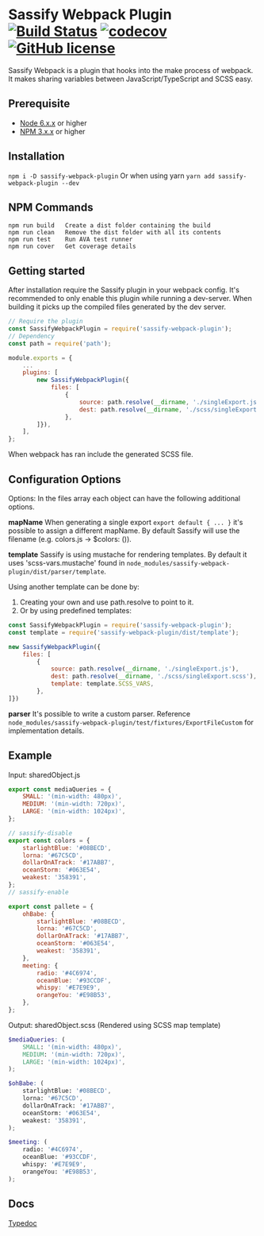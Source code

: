 # Sassify Webpack Plugin [![Build Status](https://img.shields.io/travis/jesse-mm/sassify-webpack-plugin.svg?style=flat-square)](https://travis-ci.org/jesse-mm/sassify-webpack-plugin) [![codecov](https://img.shields.io/codecov/c/github/jesse-mm/sassify-webpack-plugin/master.svg?style=flat-square)](https://codecov.io/gh/jesse-mm/sassify-webpack-plugin) [![GitHub license](https://img.shields.io/badge/license-MIT-blue.svg?style=flat-square)](https://raw.githubusercontent.com/jesse-mm/sassify-webpack-plugin/master/LICENSE)
Sassify Webpack is a plugin that hooks into the make process of webpack.
It makes sharing variables between JavaScript/TypeScript and SCSS easy.

## Prerequisite
- [Node 6.x.x](https://nodejs.org/en/download/) or higher
- [NPM 3.x.x](https://nodejs.org/en/download/) or higher

## Installation
```npm i -D sassify-webpack-plugin```
Or when using yarn
```yarn add sassify-webpack-plugin --dev```

## NPM Commands

```
npm run build	Create a dist folder containing the build
npm run clean	Remove the dist folder with all its contents
npm run test	Run AVA test runner
npm run cover	Get coverage details
```

## Getting started
After installation require the Sassify plugin in your webpack config. It's recommended to only enable this plugin while
running a dev-server. When building it picks up the compiled files generated by the dev server.

```javascript
// Require the plugin
const SassifyWebpackPlugin = require('sassify-webpack-plugin');
// Dependency
const path = require('path');

module.exports = {
	...
	plugins: [
		new SassifyWebpackPlugin({
			files: [
				{
					source: path.resolve(__dirname, './singleExport.js'),
					dest: path.resolve(__dirname, './scss/singleExport.scss'),
				},
		]}),
	],
};
```

When webpack has ran include the generated SCSS file.

## Configuration Options
Options:
In the files array each object can have the following additional options.

**mapName**
When generating a single export ```export default { ... }``` it's possible to assign a different mapName.
By default Sassify will use the filename (e.g. colors.js -> $colors: ()).

**template**
Sassify is using mustache for rendering templates. By default it uses 'scss-vars.mustache' found in
```node_modules/sassify-webpack-plugin/dist/parser/template```.

Using another template can be done by:
1) Creating your own and use path.resolve to point to it.
2) Or by using predefined templates:

```javascript
const SassifyWebpackPlugin = require('sassify-webpack-plugin');
const template = require('sassify-webpack-plugin/dist/template');

new SassifyWebpackPlugin({
	files: [
		{
			source: path.resolve(__dirname, './singleExport.js'),
			dest: path.resolve(__dirname, './scss/singleExport.scss'),
			template: template.SCSS_VARS,
		},
]})
```

**parser**
It's possible to write a custom parser. Reference
```node_modules/sassify-webpack-plugin/test/fixtures/ExportFileCustom``` for implementation details.

## Example
Input: sharedObject.js
```javascript
export const mediaQueries = {
	SMALL: '(min-width: 480px)',
	MEDIUM: '(min-width: 720px)',
	LARGE: '(min-width: 1024px)',
};

// sassify-disable
export const colors = {
	starlightBlue: '#08BECD',
	lorna: '#67C5CD',
	dollarOnATrack: '#17ABB7',
	oceanStorm: '#063E54',
	weakest: '358391',
};
// sassify-enable

export const pallete = {
	ohBabe: {
		starlightBlue: '#08BECD',
		lorna: '#67C5CD',
		dollarOnATrack: '#17ABB7',
		oceanStorm: '#063E54',
		weakest: '358391',
	},
	meeting: {
		radio: '#4C6974',
		oceanBlue: '#93CCDF',
		whispy: '#E7E9E9',
		orangeYou: '#E98B53',
	},
};

```

Output: sharedObject.scss (Rendered using SCSS map template)
```scss
$mediaQueries: (
	SMALL: '(min-width: 480px)',
	MEDIUM: '(min-width: 720px)',
	LARGE: '(min-width: 1024px)',
);

$ohBabe: (
	starlightBlue: '#08BECD',
	lorna: '#67C5CD',
	dollarOnATrack: '#17ABB7',
	oceanStorm: '#063E54',
	weakest: '358391',
);

$meeting: (
	radio: '#4C6974',
	oceanBlue: '#93CCDF',
	whispy: '#E7E9E9',
	orangeYou: '#E98B53',
);
```

## Docs
[Typedoc](https://jesse-mm.github.io/sassify-webpack-plugin/)
